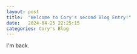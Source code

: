 ```yaml
---
layout: post
title:  "Welcome to Cory's second Blog Entry!"
date:   2024-04-25 22:25:15
categories: Cory's Blog
---
```


I'm back. 